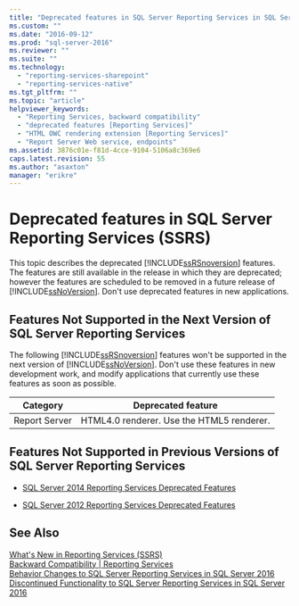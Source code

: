 ```yaml
---
title: "Deprecated features in SQL Server Reporting Services in SQL Server 2016 | Microsoft Docs"
ms.custom: ""
ms.date: "2016-09-12"
ms.prod: "sql-server-2016"
ms.reviewer: ""
ms.suite: ""
ms.technology: 
  - "reporting-services-sharepoint"
  - "reporting-services-native"
ms.tgt_pltfrm: ""
ms.topic: "article"
helpviewer_keywords: 
  - "Reporting Services, backward compatibility"
  - "deprecated features [Reporting Services]"
  - "HTML OWC rendering extension [Reporting Services]"
  - "Report Server Web service, endpoints"
ms.assetid: 3876c01e-f81d-4cce-9104-5106a8c369e6
caps.latest.revision: 55
ms.author: "asaxton"
manager: "erikre"
---
```

# Deprecated features in SQL Server Reporting Services (SSRS)
  This topic describes the deprecated [!INCLUDE[ssRSnoversion](../advanced-analytics/r-services/includes/ssrsnoversion-md.md)] features. The features are still available in the release in which they are deprecated; however the features are scheduled to be removed in a future release of [!INCLUDE[ssNoVersion](../advanced-analytics/r-services/includes/ssnoversion-md.md)]. Don't use deprecated features in new applications.  
  
## Features Not Supported in the Next Version of SQL Server Reporting Services  
 The following [!INCLUDE[ssRSnoversion](../advanced-analytics/r-services/includes/ssrsnoversion-md.md)] features won't be supported in the next version of [!INCLUDE[ssNoVersion](../advanced-analytics/r-services/includes/ssnoversion-md.md)]. Don't use these features in new development work, and modify applications that currently use these features as soon as possible.  
  
|Category|Deprecated feature|
|--------------|------------------------| 
|Report Server|HTML4.0 renderer. Use the HTML5 renderer.|
  
## Features Not Supported in Previous Versions of SQL Server Reporting Services  
  
-   [SQL Server 2014 Reporting Services Deprecated Features](https://msdn.microsoft.com/library/ms143509\(v=sql.120\).aspx)  
  
-   [SQL Server 2012 Reporting Services Deprecated Features](https://msdn.microsoft.com/library/ms143509\(v=sql.110\).aspx)  
  
## See Also  
 [What's New in Reporting Services &#40;SSRS&#41;](http://msdn.microsoft.com/en-us/bc909063-6b84-4b3a-80d2-e93fc04b4b9d)    
 [Backward Compatibility | Reporting Services](http://msdn.microsoft.com/en-us/675b0e0e-cfee-4790-9675-80fc3ea6d30f)   
 [Behavior Changes to SQL Server Reporting Services in SQL Server 2016](http://msdn.microsoft.com/en-us/2a767f0f-84f2-4099-8784-1e37790f858e)   
 [Discontinued Functionality to SQL Server Reporting Services in SQL Server 2016](http://msdn.microsoft.com/en-us/d529cc96-3483-480b-9bfc-bd28b1d0ef52)  
  
  